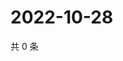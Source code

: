 # 2022-10-28

共 0 条

<!-- BEGIN WEIBO -->
<!-- 最后更新时间 Fri Oct 28 2022 14:08:10 GMT+0800 (China Standard Time) -->

<!-- END WEIBO -->

